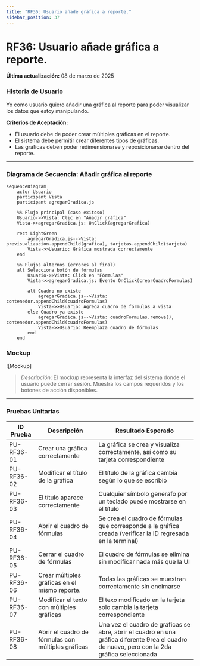 ```yaml
---
title: "RF36: Usuario añade gráfica a reporte."  
sidebar_position: 37
---
```


# RF36: Usuario añade gráfica a reporte.

**Última actualización:** 08 de marzo de 2025

### Historia de Usuario

Yo como usuario quiero añadir una gráfica al reporte para poder visualizar los datos que estoy manipulando.

**Criterios de Aceptación:**
- El usuario debe de poder crear múltiples gráficas en el reporte.
- El sistema debe permitir crear diferentes tipos de gráficas.
- Las gráficas deben poder redimensionarse y reposicionarse dentro del reporte.

---

### Diagrama de Secuencia: Añadir gráfica al reporte

```mermaid
sequenceDiagram
    actor Usuario
    participant Vista
    participant agregarGradica.js

    %% Flujo principal (caso exitoso)
    Usuario->>Vista: Clic en "Añadir gráfica"
    Vista->>agregarGradica.js: OnClick(agregarGrafica)

    rect LightGreen
        agregarGradica.js-->Vista: previsualizacion.appendChild(grafica), tarjetas.appendChild(tarjeta)
        Vista->>Usuario: Gráfica mostrada correctamente
    end

    %% Flujos alternos (errores al final)
    alt Selecciona botón de fórmulas
        Usuario->>Vista: Click en "Fórmulas"
        Vista->>agregarGradica.js: Evento OnClick(crearCuadroFormulas)
        
        alt Cuadro no existe
            agregarGradica.js-->Vista: contenedor.appendChild(cuadroFormulas)
            Vista->>Usuario: Agrega cuadro de fórmulas a vista
        else Cuadro ya existe
            agregarGradica.js-->Vista: cuadroFormulas.remove(), contenedor.appendChild(cuadroFormulas)
            Vista->>Usuario: Reemplaza cuadro de fórmulas
        end
    end
```
### Mockup

![Mockup]

> *Descripción*: El mockup representa la interfaz del sistema donde el usuario puede cerrar sesión. Muestra los campos requeridos y los botones de acción disponibles.

--- 

### Pruebas Unitarias 
| ID Prueba | Descripción | Resultado Esperado |
|-----------|-------------|--------------------|
|PU-RF36-01|Crear una gráfica correctamente|La gráfica se crea y visualiza correctamente, así como su tarjeta correspondiente|
|PU-RF36-02|Modificar el título de la gráfica|El título de la gráfica cambia según lo que se escribió|
|PU-RF36-03|El título aparece correctamente|Cualquier símbolo generafo por un teclado puede mostrarse en el título|
|PU-RF36-04|Abrir el cuadro de fórmulas|Se crea el cuadro de fórmulas que corresponde a la gráfica creada (verificar la ID regresada en la terminal)|
|PU-RF36-05|Cerrar el cuadro de fórmulas|El cuadro de fórmulas se elimina sin modificar nada más que la UI|
|PU-RF36-06|Crear múltiples gráficas en el mismo reporte.|Todas las gráficas se muestran correctamente sin encimarse|
|PU-RF36-07|Modificar el texto con múltiples gráficas|El texo modificado en la tarjeta solo cambia la tarjeta correspondiente|
|PU-RF36-08|Abrir el cuadro de fórmulas con múltiples gráficas|Una vez el cuadro de gráficas se abre, abrir el cuadro en una gráfica diferente 9rea el cuadro de nuevo, pero con la 2da gráfica seleccionada|